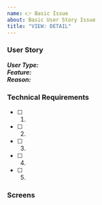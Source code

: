 ```yaml
---
name: 👉 Basic Issue
about: Basic User Story Issue
title: "VIEW: DETAIL"
---
```


### User Story
**_User Type:_**  
**_Feature:_**  
**_Reason:_**  

### Technical Requirements
- [ ] 1.
- [ ] 2.
- [ ] 3.
- [ ] 4.
- [ ] 5.

### Screens
